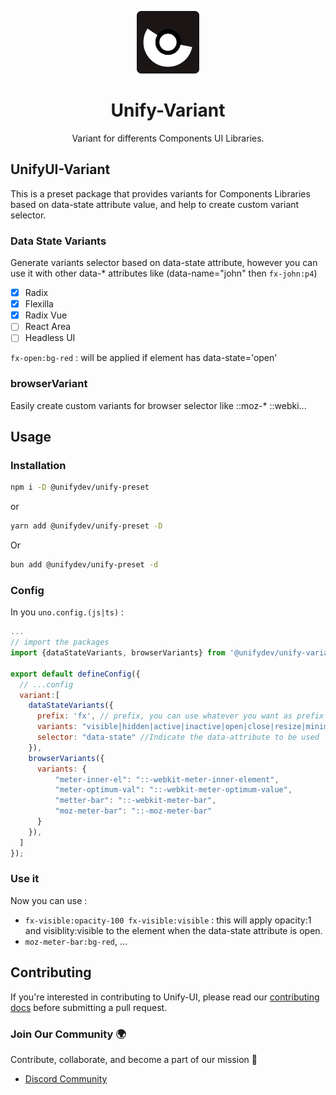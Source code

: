 <p align="center">
  <img src="./favicon-dark.png" style="width:100px;" />
  <h1 align="center">Unify-Variant</h1>
  <p align="center">Variant for differents Components UI Libraries.</p>
</p>


## UnifyUI-Variant

This is a preset package that provides variants for Components Libraries based on data-state attribute value, and help to create custom variant selector.

### Data State Variants

Generate variants selector based on data-state attribute, however you can use it with other data-* attributes like (data-name="john" then `fx-john:p4`)

- [X] Radix
- [X] Flexilla
- [X] Radix Vue
- [ ] React Area
- [ ] Headless UI

`fx-open:bg-red` : will be applied if element has data-state='open'

### browserVariant

Easily create custom variants for browser selector like ::moz-* ::webki...



## Usage

### Installation 

```bash
npm i -D @unifydev/unify-preset
```
or
```bash
yarn add @unifydev/unify-preset -D
```
Or
```bash
bun add @unifydev/unify-preset -d
```

### Config

In you `uno.config.(js|ts)` :
```js
...
// import the packages
import {dataStateVariants, browserVariants} from '@unifydev/unify-variant'

export default defineConfig({
  // ...config
  variant:[
    dataStateVariants({
      prefix: 'fx', // prefix, you can use whatever you want as prefix
      variants: "visible|hidden|active|inactive|open|close|resize|minimize|maximaze", // indicate all values, those values will help to generate variant
      selector: "data-state" //Indicate the data-attribute to be used
    }),
    browserVariants({
      variants: {
          "meter-inner-el": "::-webkit-meter-inner-element",
          "meter-optimum-val": "::-webkit-meter-optimum-value",
          "metter-bar": "::-webkit-meter-bar",
          "moz-meter-bar": "::-moz-meter-bar"
      }
    }),
  ]
});

```


### Use it

Now you can use : 

- `fx-visible:opacity-100 fx-visible:visible` : this will apply opacity:1 and visiblity:visible to the element when the data-state attribute is open.
- `moz-meter-bar:bg-red`, ...


## Contributing

If you're interested in contributing to Unify-UI, please read our [contributing docs](CONTRIBUTING.MD) before submitting a pull request.

### Join Our Community 🌍

Contribute, collaborate, and become a part of our mission 🚀
- [Discord Community](https://discord.gg/6VN6zTPZAy)